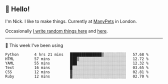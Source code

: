 ## 👋 Hello! 

I'm Nick. I like to make things. Currently at [ManyPets](https://manypets.com) in London.

Occasionally [I write random things here](https://nicksnell.com) and [here](https://twitter.com/nicksnell).

-------

🚀 This week I've been using

<!--START_SECTION:waka-->

```text
Python       4 hrs 21 mins   ██████████████▒░░░░░░░░░░   57.68 %
HTML         57 mins         ███▒░░░░░░░░░░░░░░░░░░░░░   12.72 %
YAML         55 mins         ███░░░░░░░░░░░░░░░░░░░░░░   12.32 %
Text         16 mins         █░░░░░░░░░░░░░░░░░░░░░░░░   03.65 %
CSS          12 mins         ▓░░░░░░░░░░░░░░░░░░░░░░░░   02.81 %
Ruby         12 mins         ▓░░░░░░░░░░░░░░░░░░░░░░░░   02.70 %
```

<!--END_SECTION:waka-->
